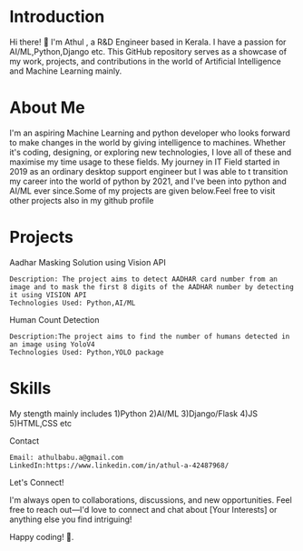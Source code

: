 # Introduction

Hi there! 👋 I'm Athul , a R&D Engineer based in Kerala. I have a passion for AI/ML,Python,Django etc. This GitHub repository serves as a showcase of my work, projects, and contributions in the world of Artificial Intelligence
and Machine Learning mainly.
# About Me

I'm an aspiring Machine Learning and python developer who looks forward to make changes in the world by giving intelligence to machines.
Whether it's coding, designing, or exploring new technologies, I love all of these and maximise my time usage to these fields. My journey in IT Field started in 2019 as an ordinary desktop support engineer but I was able to t
transition my career into the world of python by 2021, and I've been into python and AI/ML ever since.Some of my projects are given below.Feel free to visit other projects also in my github profile
# Projects
Aadhar Masking Solution using Vision API

    Description: The project aims to detect AADHAR card number from an image and to mask the first 8 digits of the AADHAR number by detecting it using VISION API
    Technologies Used: Python,AI/ML

Human Count Detection

    Description:The project aims to find the number of humans detected in an image using YoloV4
    Technologies Used: Python,YOLO package


# Skills
My stength mainly includes
1)Python
2)AI/ML
3)Django/Flask
4)JS 
5)HTML,CSS etc

    

Contact

    Email: athulbabu.a@gmail.com
    LinkedIn:https://www.linkedin.com/in/athul-a-42487968/


Let's Connect!

I'm always open to collaborations, discussions, and new opportunities. Feel free to reach out—I'd love to connect and chat about [Your Interests] or anything else you find intriguing!

Happy coding! 🚀.

